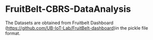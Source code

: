 # FruitBelt-CBRS-DataAnalysis
The Datasets are obtained from Fruitbelt Dashboard (https://github.com/UB-IoT-Lab/FruitBelt-dashboard)in the pickle file format.
